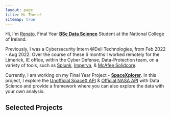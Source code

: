 ```yaml
---
layout: page
title: Hi There!
sitemap: true
---
```


Hi, I'm [Renato](https://www.linkedin.com/in/rgusani/). Final Year [<strong>BSc Data Science</strong>](https://github.com/renatogusani/BSc-Data-Science) Student at the National College of Ireland.

Previously, I was a Cybersecurity Intern @Dell Technologies, from Feb 2022 - Aug 2022. Over the course of these 6 months I worked remotely for the Limerick, IE office, within the Cyber Defense, Data-Protection team, on a variety of tools, such as [Splunk](https://www.splunk.com/), [Imperva](https://www.imperva.com/), & [McAfee Solidcore](https://www.mcafee.com/enterprise/en-us/assets/data-sheets/ds-application-control.pdf).

Currently, I am working on my Final Year Project - [<strong>SpaceXplorer</strong>](https://spacexplorer.info/). In this project, I explore the [Unofficial SpaceX API](https://github.com/r-spacex/SpaceX-API) & [Official NASA API](https://api.nasa.gov) with Data Science and provide a framework where you can also explore the data with your own analysis.


## Selected Projects
